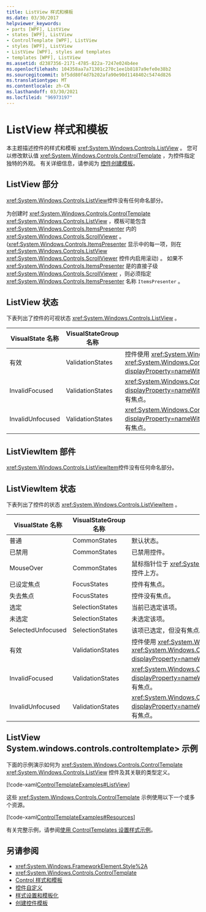```yaml
---
title: ListView 样式和模板
ms.date: 03/30/2017
helpviewer_keywords:
- parts [WPF], ListView
- states [WPF], ListView
- ControlTemplate [WPF], ListView
- styles [WPF], ListView
- ListView [WPF], styles and templates
- templates [WPF], ListView
ms.assetid: d2387356-2171-4785-822a-7247e024b4ee
ms.openlocfilehash: 104358aa7a71301c270c1ee1b8187a9efe0e38b2
ms.sourcegitcommit: bf5dd80f4d7b202afa90e90d1148402c5474d826
ms.translationtype: MT
ms.contentlocale: zh-CN
ms.lasthandoff: 03/30/2021
ms.locfileid: "96973197"
---
```

# <a name="listview-styles-and-templates"></a>ListView 样式和模板
本主题描述控件的样式和模板 <xref:System.Windows.Controls.ListView> 。 您可以修改默认值 <xref:System.Windows.Controls.ControlTemplate> ，为控件指定独特的外观。 有关详细信息，请参阅为 [控件创建模板](/dotnet/desktop-wpf/themes/how-to-create-apply-template)。  
  
## <a name="listview-parts"></a>ListView 部分  
 <xref:System.Windows.Controls.ListView>控件没有任何命名部分。  
  
 为创建时 <xref:System.Windows.Controls.ControlTemplate> <xref:System.Windows.Controls.ListView> ，模板可能包含 <xref:System.Windows.Controls.ItemsPresenter> 内的 <xref:System.Windows.Controls.ScrollViewer> 。  (<xref:System.Windows.Controls.ItemsPresenter> 显示中的每一项，则在 <xref:System.Windows.Controls.ListView> <xref:System.Windows.Controls.ScrollViewer> 控件内启用滚动) 。  如果不 <xref:System.Windows.Controls.ItemsPresenter> 是的直接子级 <xref:System.Windows.Controls.ScrollViewer> ，则必须指定 <xref:System.Windows.Controls.ItemsPresenter> 名称 `ItemsPresenter` 。  
  
## <a name="listview-states"></a>ListView 状态  
 下表列出了控件的可视状态 <xref:System.Windows.Controls.ListView> 。  
  
|VisualState 名称|VisualStateGroup 名称|描述|  
|-|-|-|  
|有效|ValidationStates|控件使用 <xref:System.Windows.Controls.Validation> 类， <xref:System.Windows.Controls.Validation.HasError%2A?displayProperty=nameWithType> 附加属性为 `false` 。|  
|InvalidFocused|ValidationStates|<xref:System.Windows.Controls.Validation.HasError%2A?displayProperty=nameWithType>附加属性是 `true` 控件具有焦点。|  
|InvalidUnfocused|ValidationStates|<xref:System.Windows.Controls.Validation.HasError%2A?displayProperty=nameWithType>附加属性是 `true` 控件没有焦点。|  
  
## <a name="listviewitem-parts"></a>ListViewItem 部件  
 <xref:System.Windows.Controls.ListViewItem>控件没有任何命名部分。  
  
## <a name="listviewitem-states"></a>ListViewItem 状态  
 下表列出了控件的状态 <xref:System.Windows.Controls.ListViewItem> 。  
  
|VisualState 名称|VisualStateGroup 名称|描述|  
|-|-|-|  
|普通|CommonStates|默认状态。|  
|已禁用|CommonStates|已禁用控件。|  
|MouseOver|CommonStates|鼠标指针位于 <xref:System.Windows.Controls.ComboBox> 控件上方。|  
|已设定焦点|FocusStates|控件有焦点。|  
|失去焦点|FocusStates|控件没有焦点。|  
|选定|SelectionStates|当前已选定该项。|  
|未选定|SelectionStates|未选定该项。|  
|SelectedUnfocused|SelectionStates|该项已选定，但没有焦点。|  
|有效|ValidationStates|控件使用 <xref:System.Windows.Controls.Validation> 类， <xref:System.Windows.Controls.Validation.HasError%2A?displayProperty=nameWithType> 附加属性为 `false` 。|  
|InvalidFocused|ValidationStates|<xref:System.Windows.Controls.Validation.HasError%2A?displayProperty=nameWithType>附加属性是 `true` 控件具有焦点。|  
|InvalidUnfocused|ValidationStates|<xref:System.Windows.Controls.Validation.HasError%2A?displayProperty=nameWithType>附加属性是 `true` 控件没有焦点。|  
  
## <a name="listview-controltemplate-examples"></a>ListView System.windows.controls.controltemplate> 示例  
 下面的示例演示如何为 <xref:System.Windows.Controls.ControlTemplate> <xref:System.Windows.Controls.ListView> 控件及其关联的类型定义。  
  
 [!code-xaml[ControlTemplateExamples#ListView](~/samples/snippets/csharp/VS_Snippets_Wpf/ControlTemplateExamples/CS/resources/listview.xaml#listview)]  
  
 这些 <xref:System.Windows.Controls.ControlTemplate> 示例使用以下一个或多个资源。  
  
 [!code-xaml[ControlTemplateExamples#Resources](~/samples/snippets/csharp/VS_Snippets_Wpf/ControlTemplateExamples/CS/resources/shared.xaml#resources)]  
  
 有关完整示例，请参阅[使用 ControlTemplates 设置样式示例](https://github.com/Microsoft/WPF-Samples/tree/master/Styles%20&%20Templates/IntroToStylingAndTemplating)。  
  
## <a name="see-also"></a>另请参阅

- <xref:System.Windows.FrameworkElement.Style%2A>
- <xref:System.Windows.Controls.ControlTemplate>
- [Control 样式和模板](control-styles-and-templates.md)
- [控件自定义](control-customization.md)
- [样式设置和模板化](/dotnet/desktop-wpf/fundamentals/styles-templates-overview)
- [创建控件模板](/dotnet/desktop-wpf/themes/how-to-create-apply-template)
